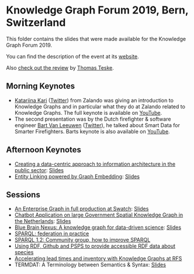 # Knowledge Graph Forum 2019, Bern, Switzerland

This folder contains the slides that were made available for the Knowledge Graph Forum 2019.

You can find the description of the event at its [website](https://dinacon.ch/knowledge-graph-forum-2019/).

Also [check out the review]( https://www.linkedin.com/pulse/1st-knowledge-graph-forum-2019-thomas-teske/) by [Thomas Teske](https://twitter.com/ThomasTeskeOrcl/).

## Morning Keynotes

- [Katariina Kari](https://dinacon.ch/speakers/katariina-kari/) ([Twitter](https://twitter.com/katsi111)) from Zalando was giving an introduction to Knowledge Graphs and in particular what they do at Zalando related to Knowledge Graphs. The full keynote is available on [YouTube](https://www.youtube.com/watch?v=QkgAFKL26Vg). 
- The second presentation was by the Dutch firefighter & software engineer [Bart Van Leeuwen](https://dinacon.ch/speakers/bart-van-leeuwen/) ([Twitter](https://twitter.com/semanticfire)), he talked about Smart Data for Smarter Firefighters. Barts keynote is also available on [YouTube](https://www.youtube.com/watch?v=y8sQBCS5_6s).

## Afternoon Keynotes

- [Creating a data-centric approach to information architecture in the public sector](https://dinacon.ch/sessions/session/creating-a-data-centric-approach-to-information-architecture-in-the-public-sector/): [Slides](Information-Architecture-Public-Sector.pdf)
- [Entity Linking powered by Graph Embedding](https://dinacon.ch/sessions/session/entity-linking-powered-by-graph-embedding/): [Slides](Entity-Linking-Graph-Embedding.pdf)

## Sessions

- [An Enterprise Graph in full production at Swatch](https://dinacon.ch/sessions/session/an-enterprise-graph-in-full-production-at-swatch/): [Slides](Enterprise-KG-Swatch.pdf)
- [Chatbot Application on large Government Spatial Knowledge Graph in the Netherlands](https://dinacon.ch/sessions/session/chatbot-application-on-large-government-spatial-knowledge-graph-in-the-netherlands/): [Slides](Chatbot-Gov-Spatial-KG.pdf)
- [Blue Brain Nexus: A knowledge graph for data-driven science](https://dinacon.ch/sessions/session/blue-brain-nexus-a-knowledge-graph-for-data-driven-science/): [Slides](https://www.slideshare.net/secret/IUGb05EqyU2Olb)
- [SPARQL: federation in practice](https://dinacon.ch/sessions/session/sparql-federation-in-practice/)
- [SPARQL 1.2: Community group, how to improve SPARQL](https://dinacon.ch/sessions/session/sparql-1-2-community-group-how-to-improve-sparql/)
- [Using RDF, Github and PSPS to provide accessible RDF data about species](https://dinacon.ch/sessions/session/using-rdf-github-and-psps-to-provide-accessible-rdf-data-about-species/)
- [Accelerating lead times and inventory with Knowledge Graphs at RFS](https://dinacon.ch/sessions/session/accelerating-lead-times-and-inventory-with-knowledge-graphs-at-rfs/)
- TERMDAT: A Terminology between Semantics & Syntax: [Slides](https://die.wissens.in.gen.ieu.re/conventus/oratio/2019-10-18.bern.knowledge-graph-forum/index.html)

